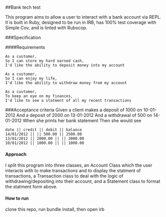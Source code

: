 ##Bank tech test

This program aims to allow a user to interact with a bank account via REPL.
It is built in Ruby, designed to be run in IRB, has 100% test coverage with Simple Cov, and is linted with Rubocop.

###Specification

####Requirements

```
As a customer,
So I can store my hard earned cash,
I'd like the ability to deposit money into my account
```

```
As a customer,
So I can enjoy my life,
I'd like the ability to withdraw money from my account
```
```
As a customer,
To keep an eye on my finances,
I'd like to see a statment of all my recent transactions
```

###Acceptance criteria
Given a client makes a deposit of 1000 on 10-01-2012
And a deposit of 2000 on 13-01-2012
And a withdrawal of 500 on 14-01-2012
When she prints her bank statement
Then she would see
```
date || credit || debit || balance
14/01/2012 || || 500.00 || 2500.00
13/01/2012 || 2000.00 || || 3000.00
10/01/2012 || 1000.00 || || 1000.00
```

#### Approach

I split this program into three classes, an Account Class which the user interacts with to make transactions and to display the statment of transactions, a Transaction class to deal with the logic of withdrawing/depositing into their account, and a Statement class to format the statment form above.

#### How to run

clone this repo, run bundle install, then open irb
